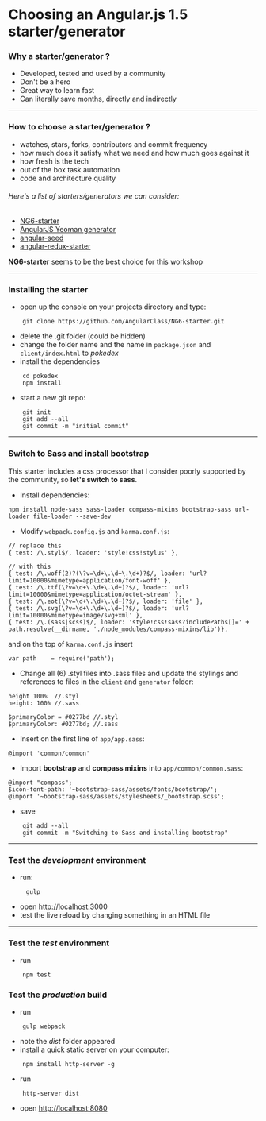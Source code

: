 # Choosing an Angular.js 1.5 starter/generator

### Why a starter/generator ?

- Developed, tested and used by a community
- Don't be a hero
- Great way to learn fast
- Can literally save months, directly and indirectly

---

### How to choose a starter/generator ?

- watches, stars, forks, contributors and commit frequency
- how much does it satisfy what we need and how much goes against it
- how fresh is the tech
- out of the box task automation
- code and architecture quality

###### Here's a list of starters/generators we can consider:

 - [NG6-starter](https://github.com/AngularClass/NG6-starter)
 - [AngularJS Yeoman generator](https://github.com/yeoman/generator-angular)
 - [angular-seed](https://github.com/angular/angular-seed)
 - [angular-redux-starter](https://github.com/rangle/angular-redux-starter)

**NG6-starter** seems to be the best choice for this workshop

---

### Installing the starter

 - open up the console on your projects directory and type: 
  
```  
    git clone https://github.com/AngularClass/NG6-starter.git
```

 - delete the .git folder (could be hidden)
 - change the folder name and the name in `package.json` and `client/index.html` to *pokedex*
 - install the dependencies
```
    cd pokedex
    npm install
```
 - start a new git repo: 
   
```
    git init
    git add --all
    git commit -m "initial commit"
```

---

### Switch to Sass and install bootstrap

This starter includes a css processor that I consider poorly supported by the community, so **let's switch to sass**.

- Install dependencies:

```
npm install node-sass sass-loader compass-mixins bootstrap-sass url-loader file-loader --save-dev
```

- Modify `webpack.config.js` and `karma.conf.js`:

```
// replace this
{ test: /\.styl$/, loader: 'style!css!stylus' },    

// with this
{ test: /\.woff(2)?(\?v=\d+\.\d+\.\d+)?$/, loader: 'url?limit=10000&mimetype=application/font-woff' },
{ test: /\.ttf(\?v=\d+\.\d+\.\d+)?$/, loader: 'url?limit=10000&mimetype=application/octet-stream' },
{ test: /\.eot(\?v=\d+\.\d+\.\d+)?$/, loader: 'file' },
{ test: /\.svg(\?v=\d+\.\d+\.\d+)?$/, loader: 'url?limit=10000&mimetype=image/svg+xml' },
{ test: /\.(sass|scss)$/, loader: 'style!css!sass?includePaths[]=' + path.resolve(__dirname, './node_modules/compass-mixins/lib')},
```

and on the top of `karma.conf.js` insert

```
var path    = require('path');
```

 - Change all (6) .styl files into .sass files and update the stylings and references to files in the `client` and `generator` folder:

```
height 100%  //.styl
height: 100% //.sass
```

```
$primaryColor = #0277bd //.styl
$primaryColor: #0277bd; //.sass
```

 - Insert on the first line of `app/app.sass`:

```
@import 'common/common'
```

- Import **bootstrap** and **compass mixins** into `app/common/common.sass`:

```
@import "compass";
$icon-font-path: '~bootstrap-sass/assets/fonts/bootstrap/';
@import '~bootstrap-sass/assets/stylesheets/_bootstrap.scss';
```

- save

```
    git add --all
    git commit -m "Switching to Sass and installing bootstrap"
```


---

### Test the *development* environment

 - run:

```
     gulp
```

 - open [http://localhost:3000](http://localhost:3000)
 - test the live reload by changing something in an HTML file

---

### Test the *test* environment

 - run 
```
    npm test
```

### Test the *production* build

 - run 
```
    gulp webpack
```
 - note the *dist* folder appeared
 - install a quick static server on your computer: 
```
    npm install http-server -g
```
 - run 
```
    http-server dist
```
 - open [http://localhost:8080](http://localhost:8080)

